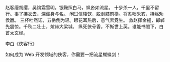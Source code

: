 赵客缦胡缨，吴钩霜雪明。银鞍照白马，飒沓如流星。
十步杀一人，千里不留行。事了拂衣去，深藏身与名。
闲过信陵饮，脱剑膝前横。将炙啖朱亥，持觞劝侯嬴。
三杯吐然诺，五岳倒为轻。眼花耳热后，意气素霓生。
救赵挥金槌，邯郸先震惊。千秋二壮士，煊赫大梁城。
纵死侠骨香，不惭世上英。谁能书閤下，白首太玄经。

李白《侠客行》

如何成为 Web 开发领域的侠客，你需要一把流星蝴蝶剑！